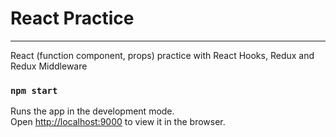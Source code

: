# React Practice
---
React (function component, props) practice with React Hooks, Redux and Redux Middleware

### `npm start`
Runs the app in the development mode. <br />
Open [http://localhost:9000](http://localhost:9000) to view it in the browser.
